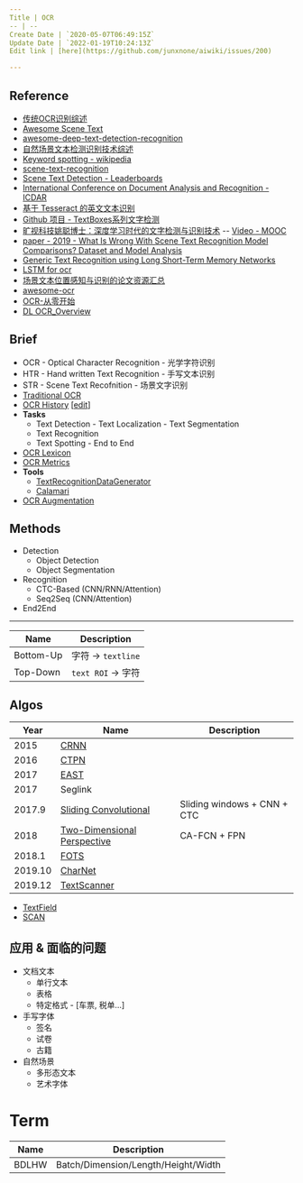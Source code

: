 ```yaml
---
Title | OCR
-- | --
Create Date | `2020-05-07T06:49:15Z`
Update Date | `2022-01-19T10:24:13Z`
Edit link | [here](https://github.com/junxnone/aiwiki/issues/200)

---
```

## Reference

- [传统OCR识别综述](https://blog.csdn.net/devcloud/article/details/103678688)
- [Awesome Scene Text](https://github.com/kurapan/awesome-scene-text)
- [awesome-deep-text-detection-recognition](https://github.com/hwalsuklee/awesome-deep-text-detection-recognition/blob/master/README.md)
- [自然场景文本检测识别技术综述](https://zhuanlan.zhihu.com/p/38655369)
- [Keyword spotting - wikipedia](https://en.wikipedia.org/wiki/Keyword_spotting)
- [scene-text-recognition](https://paperswithcode.com/task/scene-text-recognition/)
- [Scene Text Detection - Leaderboards](https://paperswithcode.com/task/scene-text-detection)
- [International Conference on Document Analysis and Recognition - ICDAR](http://icdar2019.org/)
- [基于 Tesseract 的英文文本识别](https://www.aiuai.cn/aifarm935.html)
- [Github 项目 - TextBoxes系列文字检测](https://www.aiuai.cn/aifarm961.html)
- [旷视科技姚聪博士：深度学习时代的文字检测与识别技术](https://www.sohu.com/a/279901705_418390) -- [Video - MOOC](https://mooc.yanxishe.com/course/605/learn?lessonid=2937#lesson/2937)
- [paper - 2019 - What Is Wrong With Scene Text Recognition Model Comparisons? Dataset and Model Analysis](https://arxiv.org/pdf/1904.01906v4.pdf)
- [Generic Text Recognition using Long Short-Term Memory Networks](https://blog.csdn.net/qq_27211267/article/details/85206463)
- [LSTM for ocr](https://blog.csdn.net/qq_27211267/article/details/85219396)
- [场景文本位置感知与识别的论文资源汇总](https://github.com/whitelok/image-text-localization-recognition/blob/master/README.zh-cn.md)
- [awesome-ocr](https://github.com/wanghaisheng/awesome-ocr)
- [OCR-从零开始](http://xiaofengshi.com/2019/03/13/OCR-%E4%BB%8E%E9%9B%B6%E5%BC%80%E5%A7%8B/)
- [DL OCR_Overview](http://xiaofengshi.com/2019/01/05/%E6%B7%B1%E5%BA%A6%E5%AD%A6%E4%B9%A0-OCR_Overview/)

## Brief
- OCR - Optical Character Recognition - 光学字符识别 
- HTR - Hand written Text Recognition - 手写文本识别
- STR - Scene Text Recofnition - 场景文字识别
- [Traditional OCR](/Traditional_OCR)
- [OCR History](https://junxnone.github.io/wht/tech/ocr/)  [[edit](https://github.com/junxnone/wht/issues/8)]
- **Tasks**
  - Text Detection - Text Localization - Text Segmentation
  - Text Recognition
  - Text Spotting - End to End
- [OCR Lexicon](/OCR_Lexicon)
- [OCR Metrics](/OCR_Metrics)
- **Tools**
  - [TextRecognitionDataGenerator](/TextRecognitionDataGenerator)
  - [Calamari](/Calamari)
- [OCR Augmentation](/OCR_Augmentation)


## Methods
- Detection
  - Object Detection
  - Object Segmentation
- Recognition
  - CTC-Based (CNN/RNN/Attention)
  - Seq2Seq (CNN/Attention)
- End2End
---
Name | Description
-- | --
Bottom-Up | 字符 -> `textline`
Top-Down | `text ROI`  -> 字符



## Algos

Year | Name | Description
-- | -- | --
2015 | [CRNN](/CRNN)
2016 | [CTPN](/CTPN) |
2017 | [EAST](/EAST) |
2017 | Seglink |
2017.9 |  [Sliding Convolutional](/Sliding_Convolutional) | Sliding windows + CNN + CTC
2018 | [Two-Dimensional Perspective](/CA_FCN) | CA-FCN + FPN
2018.1 | [FOTS](FOTS)
2019.10 | [CharNet](https://arxiv.org/pdf/1910.07954.pdf) |
2019.12 | [TextScanner](/TextScanner) | 

- [TextField](/TextField)
- [SCAN](/SCAN)


## 应用 & 面临的问题
- 文档文本
  - 单行文本
  - 表格
  - 特定格式 - [车票, 税单...]
- 手写字体
  - 签名
  - 试卷
  - 古籍
- 自然场景
  - 多形态文本
  - 艺术字体

# Term

Name | Description
-- | --
BDLHW | Batch/Dimension/Length/Height/Width

